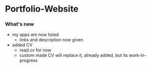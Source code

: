 # Portfolio-Website

### What's new

- my apps are now listed
    - links and description now given
- added CV
    - read.cv for now
    - custom made CV will replace it, already added, but its work-in-progress